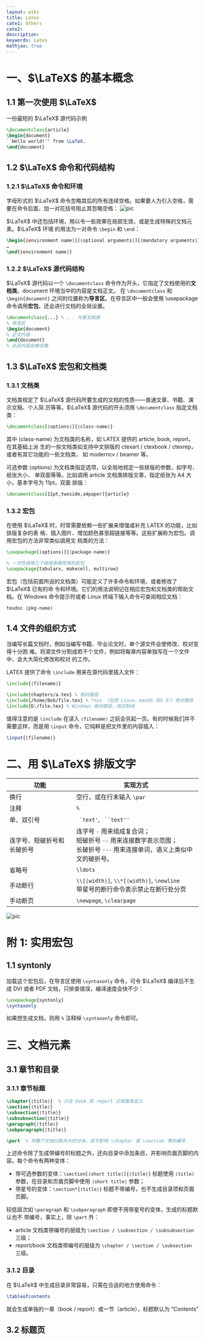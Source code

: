 ```yaml
---
layout: wiki
title: Latex
cate1: Others
cate2:
description: 
keywords: Latex
mathjax: true
---
```


# 一、$\LaTeX$ 的基本概念

## 1.1 第一次使用 $\LaTeX$
一份最短的 $\LaTeX$ 源代码示例
```tex
\documentclass{article}
\begin{document}
``Hello world!'' from \LaTeX.
\end{document}
```

## 1.2 $\LaTeX$ 命令和代码结构
### 1.2.1 $\LaTeX$ 命令和环境

字母形式的 $\LaTeX$ 命令忽略其后的所有连续空格。如果要人为引入空格，需要在命令后面，加一对花括号阻止其忽略空格：
![pic](/images/2021-01/Snipaste_2021-01-11_14-17-43.jpg)

$\LaTeX$ 中还包括环境，用以令一些效果在局部生效，或是生成特殊的文档元素。$\LaTeX$ 环境
的用法为一对命令 `\begin` 和 `\end`：
```tex
\begin{⟨environment name⟩}[⟨optional arguments⟩]{⟨mandatory arguments⟩} 
…
\end{⟨environment name⟩}
```

### 1.2.2 $\LaTeX$ 源代码结构
$\LaTeX$ 源代码以一个 `\documentclass` 命令作为开头，它指定了文档使用的**文档类**。document
环境当中的内容是文档正文。
在 `\documentclass` 和 `\begin{document}` 之间的位置称为**导言区**。在导言区中一般会使用
\usepackage 命令调用**宏包**，还会进行文档的全局设置。
```tex
\documentclass{...} % ... 为某文档类
% 导言区
\begin{document}
% 正文内容
\end{document}
% 此后内容会被忽略
```

## 1.3 $\LaTeX$ 宏包和文档类
### 1.3.1 文档类
文档类规定了 $\LaTeX$ 源代码所要生成的文档的性质——普通文章、书籍、演示文稿、个人简
历等等。$\LaTeX$ 源代码的开头须用 `\documentclass` 指定文档类：
```tex
\documentclass[⟨options⟩]{⟨class-name⟩}
```
其中 ⟨class-name⟩ 为文档类的名称，如 LATEX 提供的 article, book, report，在其基础上派
生的一些文档类如支持中文排版的 ctexart / ctexbook / ctexrep，或者有其它功能的一些文档类，
如 moderncv / beamer 等。

可选参数 ⟨options⟩ 为文档类指定选项，以全局地规定一些排版的参数，如字号、纸张大小、
单双面等等。比如调用 article 文档类排版文章，指定纸张为 A4 大小，基本字号为 11pt，双面
排版：
```tex
\documentclass[11pt,twoside,a4paper]{article}
```

### 1.3.2 宏包
在使用 $\LaTeX$ 时，时常需要依赖一些扩展来增强或补充 LATEX 的功能，比如排版复杂的表
格、插入图片、增加颜色甚至超链接等等。这些扩展称为宏包。调用宏包的方法非常类似调用文
档类的方法：
```tex
\usepackage[⟨options⟩]{⟨package-name⟩}

% 一次性调用三个排版表格常用的宏包
\usepackage{tabularx, makecell, multirow}
```

宏包（包括前面所说的文档类）可能定义了许多命令和环境，或者修改了 $\LaTeX$ 已有的命
令和环境。它们的用法说明记在相应宏包和文档类的帮助文档。在 Windows 命令提示符或者
Linux 终端下输入命令可查阅相应文档：
```
texdoc ⟨pkg-name⟩
```

## 1.4 文件的组织方式
当编写长篇文档时，例如当编写书籍、毕业论文时，单个源文件会使修改、校对变得十分困
难。将源文件分割成若干个文件，例如将每章内容单独写在一个文件中，会大大简化修改和校对
的工作。

LATEX 提供了命令 `\include` 用来在源代码里插入文件：
```tex
\include{⟨filename⟩} 
```
```tex
\include{chapters/a.tex} % 相对路径
\include{/home/Bob/file.tex} % *nix （包含 Linux、macOS（OS X））绝对路径
\include{D:/file.tex} % Windows 绝对路径，用正斜线
```
值得注意的是 `\include` 在读入 `⟨filename⟩` 之前会另起一页。有的时候我们并不需要这样，而是用 `\input` 命令，它纯粹是把文件里的内容插入：
```tex
\input{⟨filename⟩}
```

# 二、用 $\LaTeX$ 排版文字
|功能|实现方式|
|---|---
|换行| 空行，或在行末输入 `\par`
|注释| `%`
|单、双引号| `` `text'``, ` ``text''`
|连字号、短破折号和长破折号| 连字号 `-` 用来组成复合词；<br> 短破折号 `--` 用来连接数字表示范围；<br> 长破折号 `---` 用来连接单词，语义上类似中文的破折号。
|省略号| `\ldots`
|手动断行| `\\[⟨width⟩]`, `\\*[⟨width⟩]`, `\newline` <br> 带星号的断行命令表示禁止在断行处分页
|手动断页| `\newpage`, `\clearpage`

![pic](/images/2021-01/Snipaste_2021-01-11_14-55-33.jpg)

# 附 1: 实用宏包
## 1.1 syntonly
加载这个宏包后，在导言区使用 `\syntaxonly` 命令，可令 $\LaTeX$ 编译后不生成 DVI 或者 PDF 文档，只排查错误，编译速度会快不少：
```tex
\usepackage{syntonly}
\syntaxonly
```
如果想生成文档，则用 `%` 注释掉 `\syntaxonly` 命令即可。

# 三、文档元素
## 3.1 章节和目录
### 3.1.1 章节标题
```tex
\chapter{⟨title⟩}  % 只在 book 和 report 文档类有定义
\section{⟨title⟩} 
\subsection{⟨title⟩}
\subsubsection{⟨title⟩} 
\paragraph{⟨title⟩} 
\subparagraph{⟨title⟩}

\part  % 将整个文档分割为大的分块，但不影响 \chapter 或 \section 等的编号
```
上述命令除了生成带编号的标题之外，还向目录中添加条目，并影响页眉页脚的内容。每个命令有两种变体：
- 带可选参数的变体：`\section[⟨short title⟩]{⟨title⟩}`
标题使用 `⟨title⟩` 参数，在目录和页眉页脚中使用 `⟨short title⟩` 参数；
- 带星号的变体：`\section*{⟨title⟩}`
标题不带编号，也不生成目录项和页眉页脚。

较低层次如 `\paragraph` 和 `\subparagraph` 即使不用带星号的变体，生成的标题默认也不
带编号，事实上，除 `\part` 外：
- article 文档类带编号的层级为 `\section / \subsection / \subsubsection` 三级；
- report/book 文档类带编号的层级为 `\chapter / \section / \subsection` 三级。

### 3.1.2 目录
在 $\LaTeX$ 中生成目录非常容易，只需在合适的地方使用命令：
```tex
\tableofcontents
```
就会生成单独的一章（book / report）或一节（article），标题默认为 “Contents”

## 3.2 标题页


